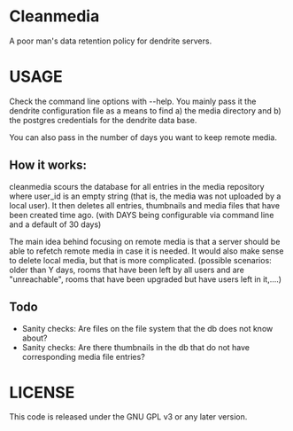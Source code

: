 Cleanmedia
==========

A poor man's data retention policy for dendrite servers.

USAGE
=====

Check the command line options with --help. You mainly pass it the dendrite
configuration file as a means to find a) the media directory and b) the postgres
credentials for the dendrite data base.

You can also pass in the number of days you want to keep remote media.

How it works:
-------------

cleanmedia scours the database for all entries in the media repository
where user_id is an empty string (that is, the media was not uploaded
by a local user). It then deletes all entries, thumbnails and media
files that have been created <DAYS> time ago. (with DAYS being
configurable via command line and a default of 30 days)

The main idea behind focusing on remote media is that a server should
be able to refetch remote media in case it is needed. It would also
make sense to delete local media, but that is more
complicated. (possible scenarios: older than Y days, rooms that have
been left by all users and are "unreachable", rooms that have been
upgraded but have users left in it,....)

Todo
----

- Sanity checks: Are files on the file system that the db does not
  know about?
- Sanity checks: Are there thumbnails in the db that do not have
  corresponding media file entries?

LICENSE
=======

This code is released under the GNU GPL v3 or any later version.